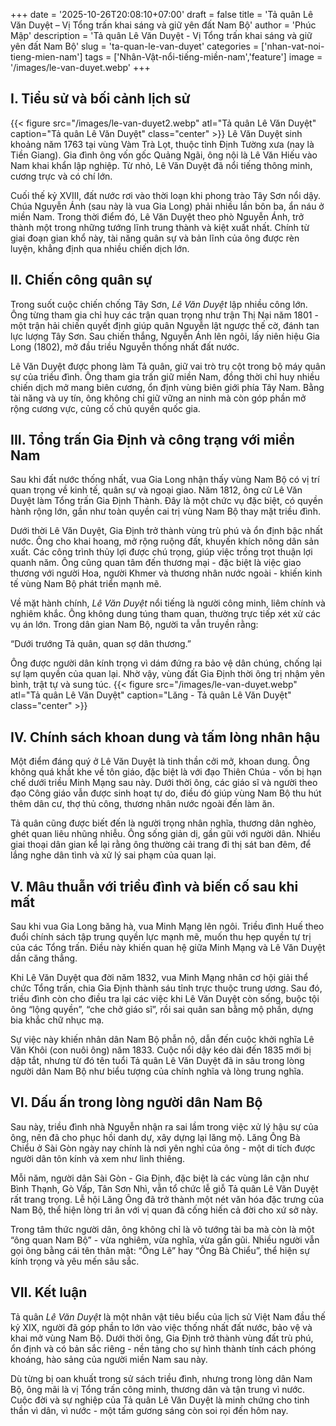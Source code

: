 +++
date = '2025-10-26T20:08:10+07:00'
draft = false
title = 'Tả quân Lê Văn Duyệt – Vị Tổng trấn khai sáng và giữ yên đất Nam Bộ'
author = 'Phúc Mập'
description = 'Tả quân Lê Văn Duyệt - Vị Tổng trấn khai sáng và giữ yên đất Nam Bộ'
slug = 'ta-quan-le-van-duyet'
categories = ['nhan-vat-noi-tieng-mien-nam']
tags = ['Nhân-Vật-nổi-tiếng-miền-nam','feature']
image = '/images/le-van-duyet.webp'
+++
## I. Tiểu sử và bối cảnh lịch sử
{{< figure src="/images/le-van-duyet2.webp" atl="Tả quân Lê Văn Duyệt" caption="Tả quân Lê Văn Duyệt" class="center" >}}
Lê Văn Duyệt sinh khoảng năm 1763 tại vùng Vàm Trà Lọt, thuộc tỉnh Định Tường xưa (nay là Tiền Giang). Gia đình ông vốn gốc Quảng Ngãi, ông nội là Lê Văn Hiếu vào Nam khai khẩn lập nghiệp. Từ nhỏ, Lê Văn Duyệt đã nổi tiếng thông minh, cương trực và có chí lớn.

Cuối thế kỷ XVIII, đất nước rơi vào thời loạn khi phong trào Tây Sơn nổi dậy. Chúa Nguyễn Ánh (sau này là vua Gia Long) phải nhiều lần bôn ba, ẩn náu ở miền Nam. Trong thời điểm đó, Lê Văn Duyệt theo phò Nguyễn Ánh, trở thành một trong những tướng lĩnh trung thành và kiệt xuất nhất. Chính từ giai đoạn gian khổ này, tài năng quân sự và bản lĩnh của ông được rèn luyện, khẳng định qua nhiều chiến dịch lớn.

## II. Chiến công quân sự

Trong suốt cuộc chiến chống Tây Sơn, *Lê Văn Duyệt* lập nhiều công lớn. Ông từng tham gia chỉ huy các trận quan trọng như trận Thị Nại năm 1801 - một trận hải chiến quyết định giúp quân Nguyễn lật ngược thế cờ, đánh tan lực lượng Tây Sơn. Sau chiến thắng, Nguyễn Ánh lên ngôi, lấy niên hiệu Gia Long (1802), mở đầu triều Nguyễn thống nhất đất nước.

Lê Văn Duyệt được phong làm Tả quân, giữ vai trò trụ cột trong bộ máy quân sự của triều đình. Ông tham gia trấn giữ miền Nam, đồng thời chỉ huy nhiều chiến dịch mở mang biên cương, ổn định vùng biên giới phía Tây Nam. Bằng tài năng và uy tín, ông không chỉ giữ vững an ninh mà còn góp phần mở rộng cương vực, củng cố chủ quyền quốc gia.

## III. Tổng trấn Gia Định và công trạng với miền Nam

Sau khi đất nước thống nhất, vua Gia Long nhận thấy vùng Nam Bộ có vị trí quan trọng về kinh tế, quân sự và ngoại giao. Năm 1812, ông cử Lê Văn Duyệt làm Tổng trấn Gia Định Thành. Đây là một chức vụ đặc biệt, có quyền hành rộng lớn, gần như toàn quyền cai trị vùng Nam Bộ thay mặt triều đình.

Dưới thời Lê Văn Duyệt, Gia Định trở thành vùng trù phú và ổn định bậc nhất nước. Ông cho khai hoang, mở rộng ruộng đất, khuyến khích nông dân sản xuất. Các công trình thủy lợi được chú trọng, giúp việc trồng trọt thuận lợi quanh năm. Ông cũng quan tâm đến thương mại - đặc biệt là việc giao thương với người Hoa, người Khmer và thương nhân nước ngoài - khiến kinh tế vùng Nam Bộ phát triển mạnh mẽ.

Về mặt hành chính, *Lê Văn Duyệt* nổi tiếng là người công minh, liêm chính và nghiêm khắc. Ông không dung túng tham quan, thường trực tiếp xét xử các vụ án lớn. Trong dân gian Nam Bộ, người ta vẫn truyền rằng:

“Dưới trướng Tả quân, quan sợ dân thương.”

Ông được người dân kính trọng vì dám đứng ra bảo vệ dân chúng, chống lại sự lạm quyền của quan lại. Nhờ vậy, vùng đất Gia Định thời ông trị nhậm yên bình, trật tự và sung túc.
{{< figure src="/images/le-van-duyet.webp" atl="Tả quân Lê Văn Duyệt" caption="Lăng - Tả quân Lê Văn Duyệt" class="center" >}}
## IV. Chính sách khoan dung và tấm lòng nhân hậu

Một điểm đáng quý ở Lê Văn Duyệt là tinh thần cởi mở, khoan dung. Ông không quá khắt khe về tôn giáo, đặc biệt là với đạo Thiên Chúa - vốn bị hạn chế dưới triều Minh Mạng sau này. Dưới thời ông, các giáo sĩ và người theo đạo Công giáo vẫn được sinh hoạt tự do, điều đó giúp vùng Nam Bộ thu hút thêm dân cư, thợ thủ công, thương nhân nước ngoài đến làm ăn.

Tả quân cũng được biết đến là người trọng nhân nghĩa, thương dân nghèo, ghét quan liêu nhũng nhiễu. Ông sống giản dị, gần gũi với người dân. Nhiều giai thoại dân gian kể lại rằng ông thường cải trang đi thị sát ban đêm, để lắng nghe dân tình và xử lý sai phạm của quan lại.

## V. Mâu thuẫn với triều đình và biến cố sau khi mất

Sau khi vua Gia Long băng hà, vua Minh Mạng lên ngôi. Triều đình Huế theo đuổi chính sách tập trung quyền lực mạnh mẽ, muốn thu hẹp quyền tự trị của các Tổng trấn. Điều này khiến quan hệ giữa Minh Mạng và Lê Văn Duyệt dần căng thẳng.

Khi Lê Văn Duyệt qua đời năm 1832, vua Minh Mạng nhân cơ hội giải thể chức Tổng trấn, chia Gia Định thành sáu tỉnh trực thuộc trung ương. Sau đó, triều đình còn cho điều tra lại các việc khi Lê Văn Duyệt còn sống, buộc tội ông “lộng quyền”, “che chở giáo sĩ”, rồi sai quân san bằng mộ phần, dựng bia khắc chữ nhục mạ.

Sự việc này khiến nhân dân Nam Bộ phẫn nộ, dẫn đến cuộc khởi nghĩa Lê Văn Khôi (con nuôi ông) năm 1833. Cuộc nổi dậy kéo dài đến 1835 mới bị dập tắt, nhưng từ đó tên tuổi Tả quân Lê Văn Duyệt đã in sâu trong lòng người dân Nam Bộ như biểu tượng của chính nghĩa và lòng trung nghĩa.

## VI. Dấu ấn trong lòng người dân Nam Bộ

Sau này, triều đình nhà Nguyễn nhận ra sai lầm trong việc xử lý hậu sự của ông, nên đã cho phục hồi danh dự, xây dựng lại lăng mộ. Lăng Ông Bà Chiểu ở Sài Gòn ngày nay chính là nơi yên nghỉ của ông - một di tích được người dân tôn kính và xem như linh thiêng.

Mỗi năm, người dân Sài Gòn - Gia Định, đặc biệt là các vùng lân cận như Bình Thạnh, Gò Vấp, Tân Sơn Nhì, vẫn tổ chức lễ giỗ Tả quân Lê Văn Duyệt rất trang trọng. Lễ hội Lăng Ông đã trở thành một nét văn hóa đặc trưng của Nam Bộ, thể hiện lòng tri ân với vị quan đã cống hiến cả đời cho xứ sở này.

Trong tâm thức người dân, ông không chỉ là võ tướng tài ba mà còn là một “ông quan Nam Bộ” - vừa nghiêm, vừa nghĩa, vừa gần gũi. Nhiều người vẫn gọi ông bằng cái tên thân mật: “Ông Lê” hay “Ông Bà Chiểu”, thể hiện sự kính trọng và yêu mến sâu sắc.

## VII. Kết luận

Tả quân *Lê Văn Duyệt* là một nhân vật tiêu biểu của lịch sử Việt Nam đầu thế kỷ XIX, người đã góp phần to lớn vào việc thống nhất đất nước, bảo vệ và khai mở vùng Nam Bộ. Dưới thời ông, Gia Định trở thành vùng đất trù phú, ổn định và có bản sắc riêng - nền tảng cho sự hình thành tính cách phóng khoáng, hào sảng của người miền Nam sau này.

Dù từng bị oan khuất trong sử sách triều đình, nhưng trong lòng dân Nam Bộ, ông mãi là vị Tổng trấn công minh, thương dân và tận trung vì nước. Cuộc đời và sự nghiệp của Tả quân Lê Văn Duyệt là minh chứng cho tinh thần vì dân, vì nước - một tấm gương sáng còn soi rọi đến hôm nay.